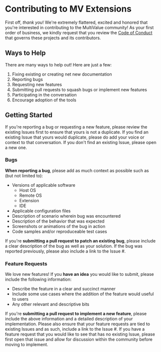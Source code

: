 # Contributing to MV Extensions
First off, _thank you_! We're extremely flattered, excited and honored that you're interested in contributing to the MultiValue community! As your first order of business, we kindly request that you review the [Code of Conduct](https://github.com/mvextensions/.github/blob/master/CODE_OF_CONDUCT.md) that governs these projects and its contributors.

## Ways to Help
There are many ways to help out! Here are just a few:

1. Fixing existing or creating net new documentation
2. Reporting bugs
3. Requesting new features
4. Submitting pull requests to squash bugs or implement new features
5. Participating in the conversation
6. Encourage adoption of the tools

## Getting Started
If you're reporting a bug or requesting a new feature, please review the existing Issues first to ensure that yours is not a duplicate. If you find an existing Issue that yours would duplicate, please do add your voice or context to that conversation. If you don't find an existing Issue, please open a new one. 

### Bugs

**When reporting a bug**, please add as much context as possible such as (but not limited to):

* Versions of applicable software
  * Host OS
  * Remote OS
  * Extension
  * IDE
* Applicable configuration files
* Description of scenario wherein bug was encountered
* Description of the behavior that was expected
* Screenshots or animations of the bug in action
* Code samples and/or reproduceable test cases

If you're **submitting a pull request to patch an existing bug**, please include a clear description of the bug as well as your solution. If the bug was reported previously, please also include a link to the Issue #.

### Feature Requests

We love new features! If you **have an idea** you would like to submit, please include the following information:

* Describe the feature in a clear and succinct manner
* Include some use cases where the addition of the feature would useful to users
* Any other relevant and descriptive bits

If you're **submitting a pull request to implement a new feature**, please include the above information and a detailed description of your implementation. Please also ensure that your feature requests are tied to existing Issues and as such, include a link to the Issue #. If you have a feature request that you would like to see that has no existing Issue, please first open that issue and allow for discussion within the community before moving to implement.
